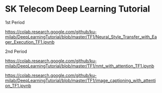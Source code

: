 # SK Telecom Deep Learning Tutorial
1st Period

https://colab.research.google.com/github/ku-milab/DeepLearningTutorial/blob/master/TF1/Neural_Style_Transfer_with_Eager_Execution_TF1.ipynb

2nd Period

https://colab.research.google.com/github/ku-milab/DeepLearningTutorial/blob/master/TF1/nmt_with_attention_TF1.ipynb

https://colab.research.google.com/github/ku-milab/DeepLearningTutorial/blob/master/TF1/image_captioning_with_attention_TF1.ipynb
